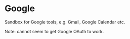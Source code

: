 # Google
Sandbox for Google tools, e.g. Gmail, Google Calendar etc.

Note: cannot seem to get Google OAuth to work.